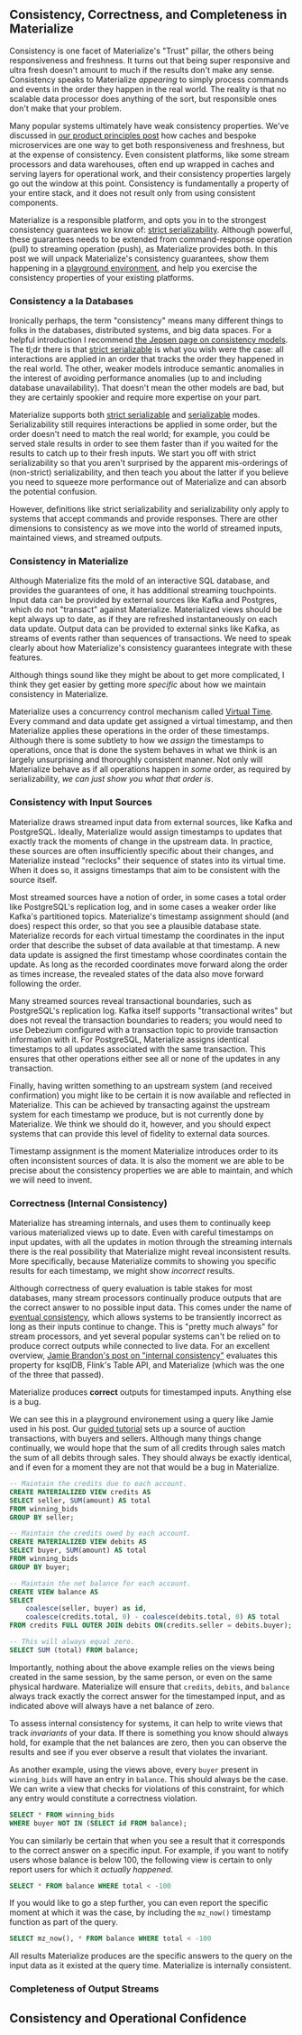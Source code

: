 ## Consistency, Correctness, and Completeness in Materialize

Consistency is one facet of Materialize's "Trust" pillar, the others being responsiveness and freshness.
It turns out that being super responsive and ultra fresh doesn't amount to much if the results don't make any sense.
Consistency speaks to Materialize *appearing* to simply process commands and events in the order they happen in the real world.
The reality is that no scalable data processor does anything of the sort, but responsible ones don't make that your problem.

Many popular systems ultimately have weak consistency properties.
We've discussed in [our product principles post]() how caches and bespoke microservices are one way to get both responsiveness and freshness, but at the expense of consistency.
Even consistent platforms, like some stream processors and data warehouses, often end up wrapped in caches and serving layers for operational work, and their consistency properties largely go out the window at this point.
Consistency is fundamentally a property of your entire stack, and it does not result only from using consistent components.

Materialize is a responsible platform, and opts you in to the strongest consistency guarantees we know of: [strict serializability](https://jepsen.io/consistency/models/strict-serializable).
Although powerful, these guarantees needs to be extended from command-response operation (pull) to streaming operation (push), as Materialize provides both.
In this post we will unpack Materialize's consistency guarantees, show them happening in a [playground environment](https://materialize.com/register/), and help you exercise the consistency properties of your existing platforms.


### Consistency a la Databases

Ironically perhaps, the term "consistency" means many different things to folks in the databases, distributed systems, and big data spaces.
For a helpful introduction I recommend [the Jepsen page on consistency models](https://jepsen.io/consistency).
The tl;dr there is that [strict serializable](https://jepsen.io/consistency/models/strict-serializable) is what you wish were the case: all interactions are applied in an order that tracks the order they happened in the real world.
The other, weaker models introduce semantic anomalies in the interest of avoiding performance anomalies (up to and including database unavailability).
That doesn't mean the other models are bad, but they are certainly spookier and require more expertise on your part.

Materialize supports both [strict serializable]((https://jepsen.io/consistency/models/strict-serializable)) and [serializable](https://jepsen.io/consistency/models/serializable) modes.
Serializability still requires interactions be applied in some order, but the order doesn't need to match the real world;
for example, you could be served stale results in order to see them faster than if you waited for the results to catch up to their fresh inputs.
We start you off with strict serializability so that you aren't surprised by the apparent mis-orderings of (non-strict) serializability, and then teach you about the latter if you believe you need to squeeze more performance out of Materialize and can absorb the potential confusion.

However, definitions like strict serializability and serializability only apply to systems that accept commands and provide responses.
There are other dimensions to consistency as we move into the world of streamed inputs, maintained views, and streamed outputs.

### Consistency in Materialize

Although Materialize fits the mold of an interactive SQL database, and provides the guarantees of one, it has additional streaming touchpoints.
Input data can be provided by external sources like Kafka and Postgres, which do not "transact" against Materialize.
Materialized views should be kept always up to date, as if they are refreshed instantaneously on each data update.
Output data can be provided to external sinks like Kafka, as streams of events rather than sequences of transactions.
We need to speak clearly about how Materialize's consistency guarantees integrate with these features.

Although things sound like they might be about to get more complicated, I think they get easier by getting more *specific* about how we maintain consistency in Materialize.

Materialize uses a concurrency control mechanism called [Virtual Time](https://materialize.com/blog/virtual-time-consistency-scalability/).
Every command and data update get assigned a virtual timestamp, and then Materialize applies these operations in the order of these timestamps. 
Although there is some subtlety to how we *assign* the timestamps to operations, once that is done the system behaves in what we think is an largely unsurprising and thoroughly consistent manner.
Not only will Materialize behave as if all operations happen in *some* order, as required by serializability, *we can just show you what that order is*.

### Consistency with Input Sources

Materialize draws streamed input data from external sources, like Kafka and PostgreSQL.
Ideally, Materialize would assign timestamps to updates that exactly track the moments of change in the upstream data.
In practice, these sources are often insufficiently specific about their changes, and Materialize instead "reclocks" their sequence of states into its virtual time.
When it does so, it assigns timestamps that aim to be consistent with the source itself.

Most streamed sources have a notion of order, in some cases a total order like PostgreSQL's replication log, and in some cases a weaker order like Kafka's partitioned topics.
Materialize's timestamp assignment should (and does) respect this order, so that you see a plausible database state.
Materialize records for each virtual timestamp the coordinates in the input order that describe the subset of data available at that timestamp. 
A new data update is assigned the first timestamp whose coordinates contain the update.
As long as the recorded coordinates move forward along the order as times increase, the revealed states of the data also move forward following the order.

Many streamed sources reveal transactional boundaries, such as PostgreSQL's replication log.
Kafka itself supports "transactional writes" but does not reveal the transaction boundaries to readers; you would need to use Debezium configured with a transaction topic to provide transaction information with it.
For PostgreSQL, Materialize assigns identical timestamps to all updates associated with the same transaction.
This ensures that other operations either see all or none of the updates in any transaction.

Finally, having written something to an upstream system (and received confirmation) you might like to be certain it is now available and reflected in Materialize.
This can be achieved by transacting against the upstream system for each timestamp we produce, but is not currently done by Materialize.
We think we should do it, however, and you should expect systems that can provide this level of fidelity to external data sources.

Timestamp assignment is the moment Materialize introduces order to its often inconsistent sources of data. 
It is also the moment we are able to be precise about the consistency properties we are able to maintain, and which we will need to invent.

### Correctness (Internal Consistency)

Materialize has streaming internals, and uses them to continually keep various materialized views up to date.
Even with careful timestamps on input updates, with all the updates in motion through the streaming internals there is the real possibility that Materialize might reveal inconsistent results.
More specifically, because Materialize commits to showing you specific results for each timestamp, we might show *incorrect* results.

Although correctness of query evaluation is table stakes for most databases, many stream processors continually produce outputs that are the correct answer to no possible input data. 
This comes under the name of [eventual consistency](), which allows systems to be transiently incorrect as long as their inputs continue to change.
This is "pretty much always" for stream processors, and yet several popular systems can't be relied on to produce correct outputs while connected to live data.
For an excellent overview, [Jamie Brandon's post on "internal consistency"](https://www.scattered-thoughts.net/writing/internal-consistency-in-streaming-systems/) evaluates this property for ksqlDB, Flink's Table API, and Materialize (which was the one of the three that passed).

Materialize produces **correct** outputs for timestamped inputs.
Anything else is a bug.

We can see this in a playground environement using a query like Jamie used in his post.
Our [guided tutorial](https://materialize.com/docs/get-started/quickstart/) sets up a source of auction transactions, with buyers and sellers.
Although many things change continually, we would hope that the sum of all credits through sales match the sum of all debits through sales.
They should always be exactly identical, and if even for a moment they are not that would be a bug in Materialize.

```sql
-- Maintain the credits due to each account.
CREATE MATERIALIZED VIEW credits AS
SELECT seller, SUM(amount) AS total
FROM winning_bids
GROUP BY seller;

-- Maintain the credits owed by each account.
CREATE MATERIALIZED VIEW debits AS
SELECT buyer, SUM(amount) AS total
FROM winning_bids
GROUP BY buyer;

-- Maintain the net balance for each account.
CREATE VIEW balance AS
SELECT 
    coalesce(seller, buyer) as id, 
    coalesce(credits.total, 0) - coalesce(debits.total, 0) AS total
FROM credits FULL OUTER JOIN debits ON(credits.seller = debits.buyer);

-- This will always equal zero.
SELECT SUM (total) FROM balance;
```

Importantly, nothing about the above example relies on the views being created in the same session, by the same person, or even on the same physical hardware.
Materialize will ensure that `credits`, `debits`, and `balance` always track exactly the correct answer for the timestamped input, and as indicated above will always have a net balance of zero.

To assess internal consistency for systems, it can help to write views that track *invariants* of your data. 
If there is something you know should always hold, for example that the net balances are zero, then you can observe the results and see if you ever observe a result that violates the invariant.

As another example, using the views above, every `buyer` present in `winning_bids` will have an entry in `balance`.
This should always be the case.
We can write a view that checks for violations of this constraint, for which any entry would constitute a correctness violation.
```sql
SELECT * FROM winning_bids 
WHERE buyer NOT IN (SELECT id FROM balance);
```

You can similarly be certain that when you see a result that it corresponds to the correct answer on a specific input. 
For example, if you want to notify users whose balance is below 100, the following view is certain to only report users for which it *actually happened*.
```sql
SELECT * FROM balance WHERE total < -100
```
If you would like to go a step further, you can even report the specific moment at which it was the case, by including the `mz_now()` timestamp function as part of the query.
```sql
SELECT mz_now(), * FROM balance WHERE total < -100
```
All results Materialize produces are the specific answers to the query on the input data as it existed at the query time.
Materialize is internally consistent.

### Completeness of Output Streams

## Consistency and Operational Confidence